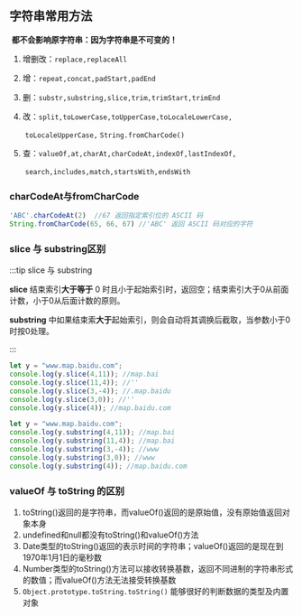 ## 字符串常用方法

​	**都不会影响原字符串：因为字符串是不可变的！**

1. 增删改：`replace,replaceAll`	

2. 增：`repeat,concat,padStart,padEnd`	 

3. 删：`substr,substring,slice,trim,trimStart,trimEnd`	 

4. 改：`split,toLowerCase,toUpperCase,toLocaleLowerCase,`

   ​		`toLocaleUpperCase,`		`String.fromCharCode()`

5. 查：`valueOf,at,charAt,charCodeAt,indexOf,lastIndexOf,`

   ​		`search,includes,match,startsWith,endsWith`



### charCodeAt与fromCharCode

```js
'ABC'.charCodeAt(2)  //67 返回指定索引位的 ASCII 码
String.fromCharCode(65, 66, 67) //'ABC' 返回 ASCII 码对应的字符
```

### slice 与 substring区别

:::tip slice 与 substring

**slice** 结束索引**大于等于** 0 时且小于起始索引时，返回空；结束索引大于0从前面计数，小于0从后面计数的原则。

**substring** 中如果结束索**大于**起始索引，则会自动将其调换后截取，当参数小于0 时按0处理。

:::

```js
let y = "www.map.baidu.com";
console.log(y.slice(4,11)); //map.bai
console.log(y.slice(11,4)); //''
console.log(y.slice(3,-4)); //.map.baidu
console.log(y.slice(3,0)); //''
console.log(y.slice(4)); //map.baidu.com

let y = "www.map.baidu.com";
console.log(y.substring(4,11)); //map.bai
console.log(y.substring(11,4)); //map.bai
console.log(y.substring(3,-4)); //www
console.log(y.substring(3,0)); //www
console.log(y.substring(4)); //map.baidu.com
```

### valueOf 与 toString 的区别

1. toString()返回的是字符串，而valueOf()返回的是原始值，没有原始值返回对象本身
2. undefined和null都没有toString()和valueOf()方法
3. Date类型的toString()返回的表示时间的字符串；valueOf()返回的是现在到1970年1月1日的毫秒数
4. Number类型的toString()方法可以接收转换基数，返回不同进制的字符串形式的数值；而valueOf()方法无法接受转换基数
5. `Object.prototype.toString.toString()` 能够很好的判断数据的类型及内置对象
